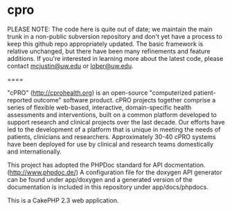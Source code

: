 cpro
====

PLEASE NOTE: The code here is quite out of date; we maintain the main trunk in a non-public subversion repository and don't yet have a process to keep this github repo appropriately updated. The basic framework is relative unchanged, but there have been many refinements and feature additions. If you're interested in learning more about the latest code, please contact mcjustin@uw.edu or lober@uw.edu.

====

"cPRO" (http://cprohealth.org)  is an open-source "computerized patient-reported outcome" software product.  cPRO projects together comprise a series of flexible web-based, interactive, domain-specific health assessments and interventions, built on a common platform developed to support research and clinical projects over the last decade. Our efforts have led to the development of a platform that is unique in meeting the needs of patients, clinicians and researchers. Approximately 30-40 cPRO systems have been deployed for use by clinical and research teams domestically and internationally.

This project has adopted the PHPDoc standard for API docmentation. (http://www.phpdoc.de/) A configuration file for the doxygen API generator can be found under app/doxygen and a generated version of the documentation is included in this repository under app/docs/phpdocs.

This is a CakePHP 2.3 web application.
